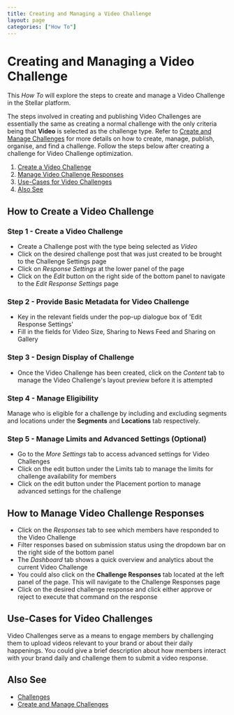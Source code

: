 ```yaml
---
title: Creating and Managing a Video Challenge
layout: page
categories: ["How To"]
---
```

# Creating and Managing a Video Challenge 

This *How To* will explore the steps to create and manage a Video Challenge in the Stellar platform. 

The steps involved in creating and publishing Video Challenges are essentially the same as creating a normal challenge with the only criteria being that **Video** is selected as the challenge type. Refer to [Create and Manage Challenges](./../manage_challenges) for more details on how to create, manage, publish, organise, and find a challenge. Follow the steps below after creating a challenge for Video Challenge optimization.  

1. [Create a Video Challenge](#new)
2. [Manage Video Challenge Responses](#response)
3. [Use-Cases for Video Challenges](#use)
4. [Also See](#also)

## <a name="new"></a>How to Create a Video Challenge
### Step 1 - Create a Video Challenge
* Create a Challenge post with the type being selected as *Video*
* Click on the desired challenge post that was just created to be brought to the Challenge Settings page
* Click on *Response Settings* at the lower panel of the page
* Click on the *Edit* button on the right side of the bottom panel to navigate to the *Edit Response Settings* page

### Step 2 - Provide Basic Metadata for Video Challenge 
* Key in the relevant fields under the pop-up dialogue box of 'Edit Response Settings'
* Fill in the fields for Video Size, Sharing to News Feed and Sharing on Gallery

### Step 3 - Design Display of Challenge
* Once the Video Challenge has been created, click on the *Content* tab to manage the Video Challenge's layout preview before it is attempted

### Step 4 - Manage Eligibility
Manage who is eligible for a challenge by including and excluding segments and locations under the **Segments** and **Locations** tab respectively.

### Step 5 - Manage Limits and Advanced Settings (Optional)
* Go to the *More Settings* tab to access advanced settings for Video Challenges 
* Click on the edit button under the Limits tab to manage the limits for challenge availability for members
* Click on the edit button under the Placement portion to manage advanced settings for the challenge


## <a name="response"></a>How to Manage Video Challenge Responses 
* Click on the *Responses* tab to see which members have responded to the Video Challenge
* Filter responses based on submission status using the dropdown bar on the right side of the bottom panel
* The *Dashboard* tab shows a quick overview and analytics about the current Video Challenge
* You could also click on the **Challenge Responses** tab located at the left panel of the page. This will navigate to the Challenge Responses page
* Click on the desired challenge response and click either approve or reject to execute that command on the response


## <a name="use"></a>Use-Cases for Video Challenges
Video Challenges serve as a means to engage members by challenging them to upload videos relevant to your brand or about their daily happenings. You could give a brief description about how members interact with your brand daily and challenge them to submit a video response. 

## <a name="also"></a>Also See
* [Challenges](./../../concepts/challenges)
* [Create and Manage Challenges](./../manage_challenges)
